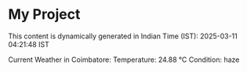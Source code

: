 # My Project

This content is dynamically generated in Indian Time (IST): 2025-03-11 04:21:48 IST


Current Weather in Coimbatore:
Temperature: 24.88 °C
Condition: haze
